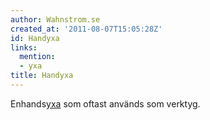 ```yaml
---
author: Wahnstrom.se
created_at: '2011-08-07T15:05:28Z'
id: Handyxa
links:
  mention:
  - yxa
title: Handyxa
---
```


Enhands[yxa] som oftast används som verktyg.

  [yxa]: yxa